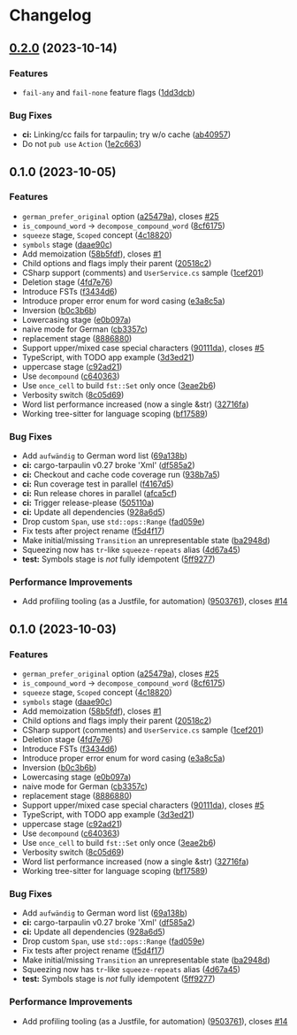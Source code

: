 # Changelog

## [0.2.0](https://github.com/alexpovel/srgn/compare/v0.1.0...v0.2.0) (2023-10-14)


### Features

* `fail-any` and `fail-none` feature flags ([1dd3dcb](https://github.com/alexpovel/srgn/commit/1dd3dcb3b233d787abc91622ddc7ce019c764878))


### Bug Fixes

* **ci:** Linking/cc fails for tarpaulin; try w/o cache ([ab40957](https://github.com/alexpovel/srgn/commit/ab409571417881a599c3fd32645dd26a5c9d8349))
* Do not `pub use` `Action` ([1e2c663](https://github.com/alexpovel/srgn/commit/1e2c663473f5c6140f065301f815f3cd3726837a))

## 0.1.0 (2023-10-05)


### Features

* `german_prefer_original` option ([a25479a](https://github.com/alexpovel/srgn/commit/a25479ac3b4e1d650311f24b0a624bd8e62386e1)), closes [#25](https://github.com/alexpovel/srgn/issues/25)
* `is_compound_word` -&gt; `decompose_compound_word` ([8cf6175](https://github.com/alexpovel/srgn/commit/8cf6175a6d7e4470482f413c125cfc94c5c36335))
* `squeeze` stage, `Scoped` concept ([4c18820](https://github.com/alexpovel/srgn/commit/4c18820c9b0e7e85a475af792821debb85c0c12e))
* `symbols` stage ([daae90c](https://github.com/alexpovel/srgn/commit/daae90cb1b5e5b67e17ad19b6b8bee0e56111eba))
* Add memoization ([58b5fdf](https://github.com/alexpovel/srgn/commit/58b5fdf2ab6537a3cb4bff33acbd3e96b27cc5f7)), closes [#1](https://github.com/alexpovel/srgn/issues/1)
* Child options and flags imply their parent ([20518c2](https://github.com/alexpovel/srgn/commit/20518c2ea8ce62bbef3c97663d93446cdaaf8d56))
* CSharp support (comments) and `UserService.cs` sample ([1cef201](https://github.com/alexpovel/srgn/commit/1cef20113cad889058c00c024fca59ba2a8b5507))
* Deletion stage ([4fd7e76](https://github.com/alexpovel/srgn/commit/4fd7e7646d908e9a68dc6a8254258934de74fd3f))
* Introduce FSTs ([f3434d6](https://github.com/alexpovel/srgn/commit/f3434d6bcac9c44763d27929d6dde2f58a3f68d3))
* Introduce proper error enum for word casing ([e3a8c5a](https://github.com/alexpovel/srgn/commit/e3a8c5a9da069f2dc97d4417fb2d9c47be301cec))
* Inversion ([b0c3b6b](https://github.com/alexpovel/srgn/commit/b0c3b6b00f9393fb5f63d2e3d531005fecde2d35))
* Lowercasing stage ([e0b097a](https://github.com/alexpovel/srgn/commit/e0b097a692735257c9dce063682b662b46ebb0ed))
* naive mode for German ([cb3357c](https://github.com/alexpovel/srgn/commit/cb3357c21aae80735c1986e89564f924f27e0e83))
* replacement stage ([8886880](https://github.com/alexpovel/srgn/commit/88868805b8cafd7770f1252a9ce10986fa82cec5))
* Support upper/mixed case special characters ([90111da](https://github.com/alexpovel/srgn/commit/90111da3fa69cb7fd105856608acf1afd9a05a49)), closes [#5](https://github.com/alexpovel/srgn/issues/5)
* TypeScript, with TODO app example ([3d3ed21](https://github.com/alexpovel/srgn/commit/3d3ed21582cc91d76e62bc8729dbeb38f70ebfb9))
* uppercase stage ([c92ad21](https://github.com/alexpovel/srgn/commit/c92ad21584c875aa196ac18dea8f845bb610b4be))
* Use `decompound` ([c640363](https://github.com/alexpovel/srgn/commit/c64036351fc7d0ea32b89f4744de97c04d8c39fe))
* Use `once_cell` to build `fst::Set` only once ([3eae2b6](https://github.com/alexpovel/srgn/commit/3eae2b6408feea8c824e13a3a718011a3f9326a1))
* Verbosity switch ([8c05d69](https://github.com/alexpovel/srgn/commit/8c05d69451be0fd072ee4e62b818d0f8206e5d41))
* Word list performance increased (now a single &str) ([32716fa](https://github.com/alexpovel/srgn/commit/32716fae902bb8c744b3898b73437e375539d469))
* Working tree-sitter for language scoping ([bf17589](https://github.com/alexpovel/srgn/commit/bf17589f782aeab41e61f51044999116065b3a74))


### Bug Fixes

* Add `aufwändig` to German word list ([69a138b](https://github.com/alexpovel/srgn/commit/69a138b050eea0a1e128e9d47543db68da13601d))
* **ci:** cargo-tarpaulin v0.27 broke 'Xml' ([df585a2](https://github.com/alexpovel/srgn/commit/df585a2e839605d4f39e32e5c6e51ce5c473146e))
* **ci:** Checkout and cache code coverage run ([938b7a5](https://github.com/alexpovel/srgn/commit/938b7a57b48b20a1b7797d4a02933f60fc017871))
* **ci:** Run coverage test in parallel ([f4167d5](https://github.com/alexpovel/srgn/commit/f4167d594ba701b6ff54bc150f2e7c9eec017134))
* **ci:** Run release chores in parallel ([afca5cf](https://github.com/alexpovel/srgn/commit/afca5cf8d94d0dfc856b71f2fb9325a5bf5c7032))
* **ci:** Trigger release-please ([505110a](https://github.com/alexpovel/srgn/commit/505110a6781bafdd4bb50210159f3d1f0cd90ab0))
* **ci:** Update all dependencies ([928a6d5](https://github.com/alexpovel/srgn/commit/928a6d5d219b7cee6c9698d9942fca7fb653550a))
* Drop custom `Span`, use `std::ops::Range` ([fad059e](https://github.com/alexpovel/srgn/commit/fad059e2f07b80581dee3c71fc9ac48fa4398fd4))
* Fix tests after project rename ([f5d4f17](https://github.com/alexpovel/srgn/commit/f5d4f1787148ddec5786f5a8c14d572624ac2873))
* Make initial/missing `Transition` an unrepresentable state ([ba2948d](https://github.com/alexpovel/srgn/commit/ba2948de94205b6729a02b57f611d3a287138387))
* Squeezing now has `tr`-like `squeeze-repeats` alias ([4d67a45](https://github.com/alexpovel/srgn/commit/4d67a458171a237b3b782753e140a564ed7f84d2))
* **test:** Symbols stage is *not* fully idempotent ([5ff9277](https://github.com/alexpovel/srgn/commit/5ff92773a01435db60b78c8c3e819533cacbfcdb))


### Performance Improvements

* Add profiling tooling (as a Justfile, for automation) ([9503761](https://github.com/alexpovel/srgn/commit/9503761dba51fd36d5dd1fd77937c4cc133f624c)), closes [#14](https://github.com/alexpovel/srgn/issues/14)

## 0.1.0 (2023-10-03)


### Features

* `german_prefer_original` option ([a25479a](https://github.com/alexpovel/betterletters/commit/a25479ac3b4e1d650311f24b0a624bd8e62386e1)), closes [#25](https://github.com/alexpovel/betterletters/issues/25)
* `is_compound_word` -&gt; `decompose_compound_word` ([8cf6175](https://github.com/alexpovel/betterletters/commit/8cf6175a6d7e4470482f413c125cfc94c5c36335))
* `squeeze` stage, `Scoped` concept ([4c18820](https://github.com/alexpovel/betterletters/commit/4c18820c9b0e7e85a475af792821debb85c0c12e))
* `symbols` stage ([daae90c](https://github.com/alexpovel/betterletters/commit/daae90cb1b5e5b67e17ad19b6b8bee0e56111eba))
* Add memoization ([58b5fdf](https://github.com/alexpovel/betterletters/commit/58b5fdf2ab6537a3cb4bff33acbd3e96b27cc5f7)), closes [#1](https://github.com/alexpovel/betterletters/issues/1)
* Child options and flags imply their parent ([20518c2](https://github.com/alexpovel/betterletters/commit/20518c2ea8ce62bbef3c97663d93446cdaaf8d56))
* CSharp support (comments) and `UserService.cs` sample ([1cef201](https://github.com/alexpovel/betterletters/commit/1cef20113cad889058c00c024fca59ba2a8b5507))
* Deletion stage ([4fd7e76](https://github.com/alexpovel/betterletters/commit/4fd7e7646d908e9a68dc6a8254258934de74fd3f))
* Introduce FSTs ([f3434d6](https://github.com/alexpovel/betterletters/commit/f3434d6bcac9c44763d27929d6dde2f58a3f68d3))
* Introduce proper error enum for word casing ([e3a8c5a](https://github.com/alexpovel/betterletters/commit/e3a8c5a9da069f2dc97d4417fb2d9c47be301cec))
* Inversion ([b0c3b6b](https://github.com/alexpovel/betterletters/commit/b0c3b6b00f9393fb5f63d2e3d531005fecde2d35))
* Lowercasing stage ([e0b097a](https://github.com/alexpovel/betterletters/commit/e0b097a692735257c9dce063682b662b46ebb0ed))
* naive mode for German ([cb3357c](https://github.com/alexpovel/betterletters/commit/cb3357c21aae80735c1986e89564f924f27e0e83))
* replacement stage ([8886880](https://github.com/alexpovel/betterletters/commit/88868805b8cafd7770f1252a9ce10986fa82cec5))
* Support upper/mixed case special characters ([90111da](https://github.com/alexpovel/betterletters/commit/90111da3fa69cb7fd105856608acf1afd9a05a49)), closes [#5](https://github.com/alexpovel/betterletters/issues/5)
* TypeScript, with TODO app example ([3d3ed21](https://github.com/alexpovel/betterletters/commit/3d3ed21582cc91d76e62bc8729dbeb38f70ebfb9))
* uppercase stage ([c92ad21](https://github.com/alexpovel/betterletters/commit/c92ad21584c875aa196ac18dea8f845bb610b4be))
* Use `decompound` ([c640363](https://github.com/alexpovel/betterletters/commit/c64036351fc7d0ea32b89f4744de97c04d8c39fe))
* Use `once_cell` to build `fst::Set` only once ([3eae2b6](https://github.com/alexpovel/betterletters/commit/3eae2b6408feea8c824e13a3a718011a3f9326a1))
* Verbosity switch ([8c05d69](https://github.com/alexpovel/betterletters/commit/8c05d69451be0fd072ee4e62b818d0f8206e5d41))
* Word list performance increased (now a single &str) ([32716fa](https://github.com/alexpovel/betterletters/commit/32716fae902bb8c744b3898b73437e375539d469))
* Working tree-sitter for language scoping ([bf17589](https://github.com/alexpovel/betterletters/commit/bf17589f782aeab41e61f51044999116065b3a74))


### Bug Fixes

* Add `aufwändig` to German word list ([69a138b](https://github.com/alexpovel/betterletters/commit/69a138b050eea0a1e128e9d47543db68da13601d))
* **ci:** cargo-tarpaulin v0.27 broke 'Xml' ([df585a2](https://github.com/alexpovel/betterletters/commit/df585a2e839605d4f39e32e5c6e51ce5c473146e))
* **ci:** Update all dependencies ([928a6d5](https://github.com/alexpovel/betterletters/commit/928a6d5d219b7cee6c9698d9942fca7fb653550a))
* Drop custom `Span`, use `std::ops::Range` ([fad059e](https://github.com/alexpovel/betterletters/commit/fad059e2f07b80581dee3c71fc9ac48fa4398fd4))
* Fix tests after project rename ([f5d4f17](https://github.com/alexpovel/betterletters/commit/f5d4f1787148ddec5786f5a8c14d572624ac2873))
* Make initial/missing `Transition` an unrepresentable state ([ba2948d](https://github.com/alexpovel/betterletters/commit/ba2948de94205b6729a02b57f611d3a287138387))
* Squeezing now has `tr`-like `squeeze-repeats` alias ([4d67a45](https://github.com/alexpovel/betterletters/commit/4d67a458171a237b3b782753e140a564ed7f84d2))
* **test:** Symbols stage is *not* fully idempotent ([5ff9277](https://github.com/alexpovel/betterletters/commit/5ff92773a01435db60b78c8c3e819533cacbfcdb))


### Performance Improvements

* Add profiling tooling (as a Justfile, for automation) ([9503761](https://github.com/alexpovel/betterletters/commit/9503761dba51fd36d5dd1fd77937c4cc133f624c)), closes [#14](https://github.com/alexpovel/betterletters/issues/14)
